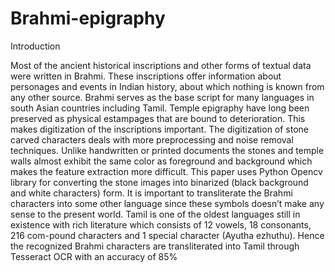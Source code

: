 # Brahmi-epigraphy

Introduction

Most of the ancient historical inscriptions and other forms of textual data were written in Brahmi. These inscriptions offer information about personages and events in Indian history, about which nothing is known from any other source. Brahmi serves as the base script for many languages in south Asian countries including Tamil. Temple epigraphy have long been preserved as physical estampages that are bound to deterioration. This makes digitization of the inscriptions important. The digitization of stone carved characters deals with more preprocessing and noise removal techniques. Unlike handwritten or printed documents the stones and temple walls almost exhibit the same color as foreground and background which makes the feature extraction more difficult. This paper uses Python Opencv library for converting the stone images into binarized (black background and white characters) form. It is important to transliterate the Brahmi characters into some other language since these symbols doesn’t make any sense to the present world. Tamil is one of the oldest languages still in existence with rich literature which consists of 12 vowels, 18 consonants, 216 com-pound characters and 1 special character (Ayutha ezhuthu). Hence the recognized Brahmi characters are transliterated into Tamil through Tesseract OCR with an accuracy of 85%
